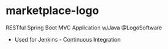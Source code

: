 # marketplace-logo
RESTful Spring Boot MVC Application w/Java @LogoSoftware 
- Used for Jenkins - Continuous Integration
